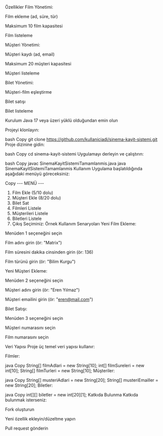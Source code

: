 Özellikler
Film Yönetimi:

Film ekleme (ad, süre, tür)

Maksimum 10 film kapasitesi

Film listeleme

Müşteri Yönetimi:

Müşteri kaydı (ad, email)

Maksimum 20 müşteri kapasitesi

Müşteri listeleme

Bilet Yönetimi:

Müşteri-film eşleştirme

Bilet satışı

Bilet listeleme

Kurulum
Java 17 veya üzeri yüklü olduğundan emin olun

Projeyi klonlayın:

bash
Copy
git clone https://github.com/kullaniciadi/sinema-kayit-sistemi.git
Proje dizinine gidin:

bash
Copy
cd sinema-kayit-sistemi
Uygulamayı derleyin ve çalıştırın:

bash
Copy
javac SinemaKayitSistemiTamamlanmis.java
java SinemaKayitSistemiTamamlanmis
Kullanım
Uygulama başlatıldığında aşağıdaki menüyü göreceksiniz:

Copy
--- MENÜ ---
1. Film Ekle (5/10 dolu)
2. Müşteri Ekle (8/20 dolu)
3. Bilet Sat
4. Filmleri Listele
5. Müşterileri Listele
6. Biletleri Listele
0. Çıkış
Seçiminiz: 
Örnek Kullanım Senaryoları
Yeni Film Ekleme:

Menüden 1 seçeneğini seçin

Film adını girin (ör: "Matrix")

Film süresini dakika cinsinden girin (ör: 136)

Film türünü girin (ör: "Bilim Kurgu")

Yeni Müşteri Ekleme:

Menüden 2 seçeneğini seçin

Müşteri adını girin (ör: "Eren Yılmaz")

Müşteri emailini girin (ör: "eren@mail.com")

Bilet Satışı:

Menüden 3 seçeneğini seçin

Müşteri numarasını seçin

Film numarasını seçin

Veri Yapısı
Proje üç temel veri yapısı kullanır:

Filmler:

java
Copy
String[] filmAdlari = new String[10];
int[] filmSureleri = new int[10];
String[] filmTurleri = new String[10];
Müşteriler:

java
Copy
String[] musteriAdlari = new String[20];
String[] musteriEmailler = new String[20];
Biletler:

java
Copy
int[][] biletler = new int[20][1];
Katkıda Bulunma
Katkıda bulunmak isterseniz:

Fork oluşturun

Yeni özellik ekleyin/düzeltme yapın

Pull request gönderin
